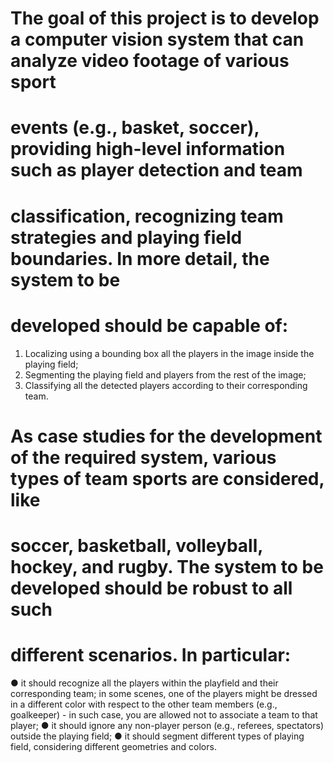 # The goal of this project is to develop a computer vision system that can analyze video footage of various sport 
# events (e.g., basket, soccer), providing high-level information such as player detection and team 
# classification, recognizing team strategies and playing field boundaries. In more detail, the system to be 
# developed should be capable of: 
  1. Localizing using a bounding box all the players in the image inside the playing field; 
  2. Segmenting the playing field and players from the rest of the image; 
  3. Classifying all the detected players according to their corresponding team.
# As case studies for the development of the required system, various types of team sports are considered, like 
# soccer, basketball, volleyball, hockey, and rugby. The system to be developed should be robust to all such 
# different scenarios. In particular: 
  ● it should recognize all the players within the playfield and their corresponding team; in some scenes, 
  one of the players might be dressed in a different color with respect to the other team members 
  (e.g., goalkeeper) - in such case, you are allowed not to associate a team to that player; 
  ● it should ignore any non-player person (e.g., referees, spectators) outside the playing field; 
  ● it should segment different types of playing field, considering different geometries and colors.
